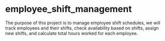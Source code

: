 # employee_shift_management
The purpose of this project is to manage employee shift schedules, we will track employees and their shifts, check availability based on shifts, assign new shifts, and calculate total hours worked for each employee.
